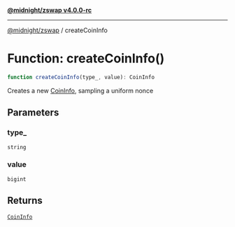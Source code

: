 [**@midnight/zswap v4.0.0-rc**](../README.md)

***

[@midnight/zswap](../globals.md) / createCoinInfo

# Function: createCoinInfo()

```ts
function createCoinInfo(type_, value): CoinInfo
```

Creates a new [CoinInfo](../type-aliases/CoinInfo.md), sampling a uniform nonce

## Parameters

### type\_

`string`

### value

`bigint`

## Returns

[`CoinInfo`](../type-aliases/CoinInfo.md)
